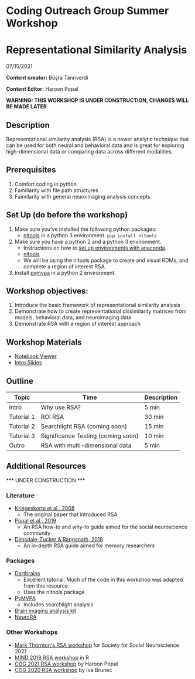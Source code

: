 # Coding Outreach Group Summer Workshop
# Representational Similarity Analysis
07/15/2021

__**Content creator:**__ Büşra Tanrıverdi

__**Content Editor:**__ Haroon Popal

**WARNING: THIS WORKSHOP IS UNDER CONSTRUCTION, CHANGES WILL BE MADE LATER**

## Description
Representational similarity analysis (RSA) is a newer analytic technique that can be used for both neural and behavioral data and is great for exploring high-dimensional data or comparing data across different modalities.

## Prerequisites
1. Comfort coding in python
2. Familiarity with file path structures
3. Faimilarity with general neuroimaging analysis concepts

## Set Up (do before the workshop)
1. Make sure you've installed the following python packages:
    - [nltools](https://nltools.org/install.html) in a python 3 environment. `pip install nltools`
2. Make sure you have a python 2 and a python 3 environment.
    - Instructions on how to [set up environments with anaconda](https://docs.anaconda.com/anaconda/user-guide/tasks/switch-environment/).
    - [nltools](https://nltools.org/install.html) 
    - We will be using the nltools package to create and visual RDMs, and complete a region of interest RSA.
3. Install [pymvpa](pymvpa.org/installation.html) in a python 2 environment.
    
## Workshop objectives:
1. Introduce the basic framework of representational similarity analysis 
2. Demonstrate how to create representational dissimilarity matrices from models, behavioral data, and neuroimaging data
3. Demonstrate RSA with a region of interest approach

## Workshop Materials
- [Notebook Viewer](https://tu-coding-outreach-group.github.io/cog_summer_workshops_2021/rsa/index.html)
- [Intro Slides](https://github.com/TU-Coding-Outreach-Group/cog_summer_workshops_2021/blob/main/rsa/rsa_intro-COG2021.pdf)

## Outline
| Topic | Time | Description |
| --- | --- | --- |
| Intro | Why use RSA? | 5 min |
| Tutorial 1 | ROI RSA | 30 min |
| Tutorial 2 | Searchlight RSA (coming soon) | 15 min |
| Tutorial 3 | Significance Testing (coming soon) | 10 min |
| Outro | RSA with multi-dimensional data | 5 min |

## Additional Resources
*** UNDER CONSTRUCTION ***

### Literature
- [Kriegeskorte et al., 2008](https://www.frontiersin.org/articles/10.3389/neuro.06.004.2008/full?utm_source=FWEB&utm_medium=NBLOG&utm_campaign=ECO_10YA_top-research)
    - The original paper that introduced RSA
- [Popal et al., 2019](https://academic.oup.com/scan/article/14/11/1243/5693905)
    - An RSA how-to and why-to guide aimed for the social neuroscience community
- [Dimsdale-Zucker & Ranganath, 2018](http://hrz-website.s3.amazonaws.com/papers/dimsdale-zucker_ranganath_2018_published-chapter.pdf)
    - An in-depth RSA guide aimed for memory researchers

### Packages
- [Dartbrains](https://dartbrains.org/content/RSA.html)
    - Excellent tutorial. Much of the code in this workshop was adapted from this resource.
    - Uses the nltools package
- [PyMVPA](http://www.pymvpa.org/examples/rsa_fmri.html)
    - Includes searchlight analysis
- [Brain imaging analysis kit](https://brainiak.org/tutorials/06-rsa/)
- [NeuroRA](https://neurora.github.io/NeuroRA/)

### Other Workshops
- [Mark Thornton's RSA workshop](https://colab.research.google.com/drive/1UEtFr-oJisRzl8BmzbNdMZZ7-Of0gLcH?usp=sharing) for Society for Social Neuroscience 2021
- [MIND 2018 RSA workshop](https://github.com/markallenthornton/mind_2018/tree/master/tutorials/representational_similarity) in R
- [COG 2021 RSA workshop](https://github.com/TU-Coding-Outreach-Group/cog_summer_workshops_2021/tree/main/rsa) by Haroon Popal
- [COG 2020 RSA workshop](https://github.com/TU-Coding-Outreach-Group/cog_summer_workshops_2020/tree/master/representational-similarity-analysis) by Iva Brunec


